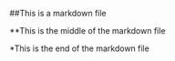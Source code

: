 ##This is a markdown file

**This is the middle of the markdown file

*This is the end of the markdown file